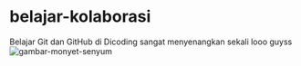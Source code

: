 belajar-kolaborasi
==
Belajar Git dan GitHub di Dicoding sangat menyenangkan sekali looo guyss
![gambar-monyet-senyum](https://github.com/MasApis3105/belajar-kolaborasi/blob/7343d001b4aa8dfa621817129df80b0af3c87e32/010232900_1461920135-29042016-senyum.webp)
